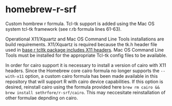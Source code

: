 # homebrew-r-srf

Custom hombrew r formula. Tcl-tk support is added using the Mac OS system tcl-tk framework (see r.rb formula lines 61-63).  

Operational X11/Xquartz and Mac OS Command Line Tools installations are build requirements. X11/Xquartz is required because the tk.h header file used in [base r tcltk package includes X11 headers](https://cran.r-project.org/doc/manuals/r-release/R-admin.html#Tcl_002fTk). Mac OS Command Line Tools must be installed for the appropriate Tcl-tk config files to be available.

In order for cairo support it is necessary to install a version of cairo with X11 headers. Since the Homebrew core cairo formula no longer supports the `--with-x11` option, a custom cairo formula has been made available in this repository that will support R with cairo device capabilities. If this option is desired, reinstall cairo using the formula provided here `brew rm cairo && brew install sethrfore/r-srf/cairo`. This may neccesitate reinstallation of other formulae depnding on cairo. 
